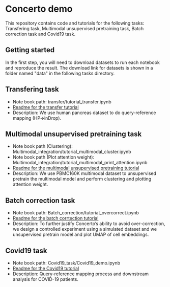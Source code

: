 # Concerto demo
This repository contains code and tutorials for the following tasks: Transfering task, Multimodal unsupervised pretraining task, 
Batch correction task and Covid19 task.
## Getting started
In the first step, you will need to download datasets to run each notebook and reproduce the result. 
The download link for datasets is shown in a folder named "data" in the following tasks directory.
## Transfering task
- Note book path: transfer/tutorial_transfer.ipynb
- [Readme for the transfer tutorial](transfer/README.txt)
- Description: We use human pancreas dataset to do query-reference mapping (HP->inDrop).
## Multimodal unsupervised pretraining task
- Note book path (Clustering): Multimodal_integration/tutorial_multimodal_cluster.ipynb
- Note book path (Plot attention weight): Multimodal_integration/tutorial_multimodal_print_attention.ipynb
- [Readme for the multimodal unsupervised pretraining tutorial](Multimodal_unsupervised_pretraining/README.txt)
- Description: We use PBMC160K multimodal dataset to unsupervised pretrain the multimodal model and perform clustering and plotting attention weight.
## Batch correction task
- Note book path: Batch_correction/tutorial_overcorrect.ipynb
- [Readme for the batch corrtection tutorial](Batch_correction/README.txt)
- Description: To further justify Concerto’s ability to avoid over-correction, we design a controlled experiment using a simulated dataset and we unsupervised pretrain model and plot UMAP of cell embeddings.
## Covid19 task
- Note book path: Covid19_task/Covid19_demo.ipynb
- [Readme for the Covid19 tutorial](Covid19_task/README.txt)
- Description: Query-reference mapping process and downstream analysis for COVID-19 patients.
